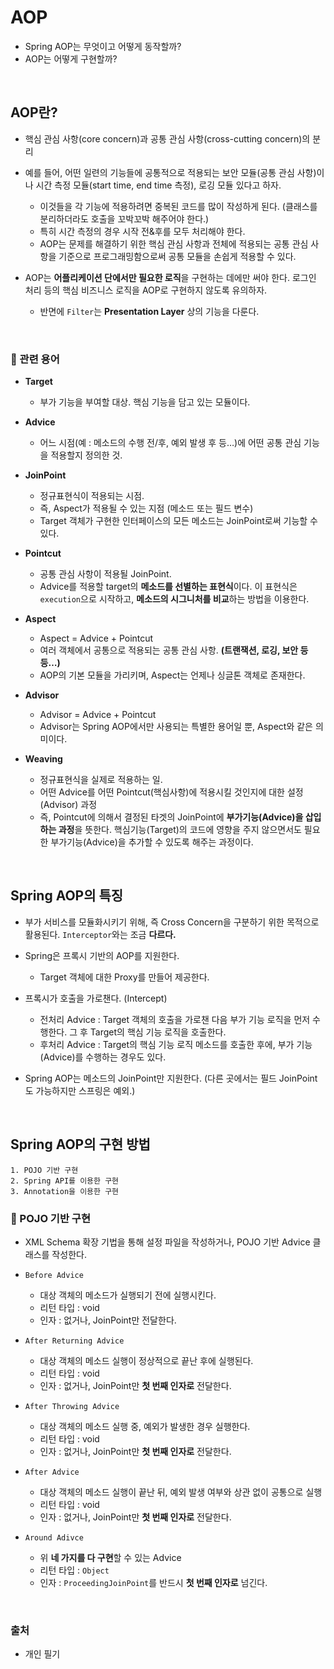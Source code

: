 # AOP
- Spring AOP는 무엇이고 어떻게 동작할까?
- AOP는 어떻게 구현할까?

<br>

## AOP란?
- 핵심 관심 사항(core concern)과 공통 관심 사항(cross-cutting concern)의 분리
  
- 예를 들어, 어떤 일련의 기능들에 공통적으로 적용되는 보안 모듈(공통 관심 사항)이나 시간 측정 모듈(start time, end time 측정), 로깅 모듈 있다고 하자.
    - 이것들을 각 기능에 적용하려면 중복된 코드를 많이 작성하게 된다. (클래스를 분리하더라도 호출을 꼬박꼬박 해주어야 한다.) 
    - 특히 시간 측정의 경우 시작 전&후를 모두 처리해야 한다.
    - AOP는 문제를 해결하기 위한 핵심 관심 사항과 전체에 적용되는 공통 관심 사항을 기준으로 프로그래밍함으로써 공통 모듈을 손쉽게 적용할 수 있다.
  
- AOP는 **어플리케이션 단에서만 필요한 로직**을 구현하는 데에만 써야 한다. 로그인 처리 등의 핵심 비즈니스 로직을 AOP로 구현하지 않도록 유의하자.
    - 반면에 `Filter`는 **Presentation Layer** 상의 기능을 다룬다.

<br>

### 📌 관련 용어
- **Target**
    - 부가 기능을 부여할 대상. 핵심 기능을 담고 있는 모듈이다.
  
- **Advice**
    - 어느 시점(예 : 메소드의 수행 전/후, 예외 발생 후 등…)에 어떤 공통 관심 기능을 적용할지 정의한 것.
  
- **JoinPoint**
    - 정규표현식이 적용되는 시점.
    - 즉, Aspect가 적용될 수 있는 지점 (메소드 또는 필드 변수)
    - Target 객체가 구현한 인터페이스의 모든 메소드는 JoinPoint로써 기능할 수 있다.
  
- **Pointcut**
    - 공통 관심 사항이 적용될 JoinPoint.
    - Advice를 적용할 target의 **메소드를 선별하는 표현식**이다. 이 표현식은 `execution`으로 시작하고, **메소드의 시그니처를 비교**하는 방법을 이용한다.
  
- **Aspect**
    - Aspect = Advice + Pointcut
    - 여러 객체에서 공통으로 적용되는 공통 관심 사항. **(트랜잭션, 로깅, 보안 등등…)**
    - AOP의 기본 모듈을 가리키며, Aspect는 언제나 싱글톤 객체로 존재한다.
  
- **Advisor**
    - Advisor = Advice + Pointcut
    - Advisor는 Spring AOP에서만 사용되는 특별한 용어일 뿐, Aspect와 같은 의미이다.
  
- **Weaving**
    - 정규표현식을 실제로 적용하는 일.
    - 어떤 Advice를 어떤 Pointcut(핵심사항)에 적용시킬 것인지에 대한 설정(Advisor) 과정
    - 즉, Pointcut에 의해서 결정된 타겟의 JoinPoint에 **부가기능(Advice)을 삽입하는 과정**을 뜻한다. 핵심기능(Target)의 코드에 영향을 주지 않으면서도 필요한 부가기능(Advice)을 추가할 수 있도록 해주는 과정이다.

<br>

## Spring AOP의 특징

- 부가 서비스를 모듈화시키기 위해, 즉 Cross Concern을 구분하기 위한 목적으로 활용된다. `Interceptor`와는 조금 **다르다.**
- Spring은 프록시 기반의 AOP를 지원한다.
    - Target 객체에 대한 Proxy를 만들어 제공한다.

- 프록시가 호출을 가로챈다. (Intercept)
    - 전처리 Advice : Target 객체의 호출을 가로챈 다음 부가 기능 로직을 먼저 수행한다. 그 후 Target의 핵심 기능 로직을 호출한다.
    - 후처리 Advice : Target의 핵심 기능 로직 메소드를 호출한 후에, 부가 기능(Advice)를 수행하는 경우도 있다.

- Spring AOP는 메소드의 JoinPoint만 지원한다. (다른 곳에서는 필드 JoinPoint도 가능하지만 스프링은 예외.)

<br>

## Spring AOP의 구현 방법

```
1. POJO 기반 구현
2. Spring API를 이용한 구현
3. Annotation을 이용한 구현
```

### 📌 POJO 기반 구현
 - XML Schema 확장 기법을 통해 설정 파일을 작성하거나, POJO 기반 Advice 클래스를 작성한다.
  
 - `Before Advice`
     - 대상 객체의 메소드가 실행되기 전에 실행시킨다.
     - 리턴 타입 : void
     - 인자 : 없거나, JoinPoint만 전달한다.
 - `After Returning Advice`
     - 대상 객체의 메소드 실행이 정상적으로 끝난 후에 실행된다.
     - 리턴 타입 : void
     - 인자 : 없거나, JoinPoint만 **첫 번째 인자로** 전달한다.
 - `After Throwing Advice`
     - 대상 객체의 메소드 실행 중, 예외가 발생한 경우 실행한다.
     - 리턴 타입 : void
     - 인자 : 없거나, JoinPoint만 **첫 번째 인자로** 전달한다.
 - `After Advice`
     - 대상 객체의 메소드 실행이 끝난 뒤, 예외 발생 여부와 상관 없이 공통으로 실행
     - 리턴 타입 : void
     - 인자 : 없거나, JoinPoint만 **첫 번째 인자로** 전달한다.
 - `Around Adivce`
     - 위 **네 가지를 다 구현**할 수 있는 Advice
     - 리턴 타입 : `Object`
     - 인자 : `ProceedingJoinPoint`를 반드시 **첫 번째 인자로** 넘긴다.

<br>

### 출처
- 개인 필기